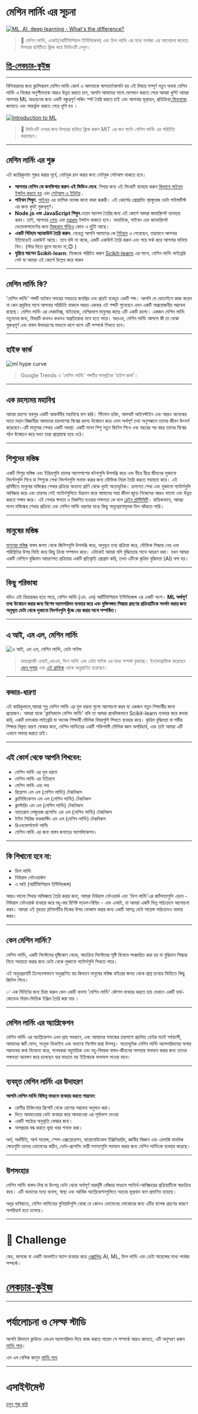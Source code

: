 # মেশিন লার্নিং এর সূচনা 
<!--
Watch the video, then take the pre-lesson quiz
-->

[![ML, AI, deep learning - What's the difference?](https://img.youtube.com/vi/lTd9RSxS9ZE/0.jpg)](https://youtu.be/lTd9RSxS9ZE "ML, AI, deep learning - What's the difference?")

> 🎥 মেশিন লার্নিং, এআই(আর্টিফিশিয়াল ইন্টিলিজেন্স) এবং ডিপ লার্নিং এর মধ্যে পার্থক্য এর আলোচনা জানতে উপরের ছবিটিতে ক্লিক করে ভিডিওটি দেখুন। 

## [প্রি-লেকচার-কুইজ](https://gentle-hill-034defd0f.1.azurestaticapps.net/quiz/1/)

---
বিগিনারদের জন্য ক্লাসিক্যাল মেশিন লার্নিং কোর্স এ আপনাকে স্বাগতম!আপনি হয় এই বিষয়ে সম্পূর্ণ নতুন অথবা মেশিন লার্নিং এ নিজের অনুশীলনকে আরও উন্নত করতে চান, আপনি আমাদের সাথে যোগদান করতে পেরে আমরা খুশি! আমরা আপনার ML অধ্যয়নের জন্য একটি বন্ধুত্বপূর্ণ লঞ্চিং স্পট তৈরি করতে চাই এবং আপনার মূল্যায়ন, প্রতিক্রিয়া,[ফিডব্যাক](https://github.com/microsoft/ML-For-Beginners/discussions). জানাতে এবং অন্তর্ভুক্ত করতে পেরে খুশি হব । 


[![Introduction to ML](https://img.youtube.com/vi/h0e2HAPTGF4/0.jpg)](https://youtu.be/h0e2HAPTGF4 "Introduction to ML")


> 🎥 ভিডিওটি দেখার জন্য উপরের ছবিতে ক্লিক করুন
MIT এর জন গাটেং মেশিন লার্নিং এর পরিচিতি করাচ্ছেন। 

---
## মেশিন লার্নিং এর শুরু 

এই ক্যারিকুলাম শুরুর করার পূর্বে, নোটবুক রান করার জন্য নোটবুক সেটআপ থাকতে হবে। 


- **আপনার মেশিন কে কনফিগার করুন এই ভিডিও দেখে**. শিখার জন্য এই লিংকটি ব্যবহার করুন [কিভাবে পাইথন ইন্সটল করতে হয়](https://youtu.be/CXZYvNRIAKM) এবং [সেটআপ এ ইডিটর](https://youtu.be/EU8eayHWoZg) .
- **পাইথন শিখুন**. [পাইথন](https://docs.microsoft.com/learn/paths/python-language/?WT.mc_id=academic-15963-cxa) এর ব্যাসিক নলেজ জানা থাকা জরুরী। এই কোর্সের প্রোগ্রামিং ল্যাঙ্গুয়েজ ডেটা সাইন্সটিস্ট এর জন্য খুবই গুরুত্বপূর্ণ। 
- **Node.js এবং JavaScript শিখুন**.ওয়েব অ্যাপস তৈরির জন্য এই কোর্সে আমরা জাবাস্ক্রিপট ব্যাবহার করব। তাই, আপনার [নোড](https://nodejs.org) এবং [npm](https://www.npmjs.com/) ইন্সটল থাকতে হবে। অন্যদিকে, পাইথন এবং জাভাস্ক্রিপট ডেভেলাপমেন্টের জন্য [ভিজুয়াল স্টুডিও](https://code.visualstudio.com/) কোড এ দুটুই আছে। 
- **একটি গিটহাব অ্যাকাউন্ট তৈরি করুন**. যেহেতু আপনি আমাদের কে [গিটহাব](https://github.com) এ পেয়েছেন, তারমানে আপনার ইতিমধ্যেই একাউন্ট আছে। তবে যদি না থাকে, একটি একাউন্ট তৈরি করুন এবং পরে ফর্ক করে আপনার বানিয়ে নিন। (স্টার দিতে ভুলে যাবেন না,😊 )
- **ঘুরিয়ে আসেন Scikit-learn**. নিজেকে পরিচিত করুন [Scikit-learn](https://scikit-learn.org/stable/user_guide.html) এর সাথে, মেশিন লার্নিং লাইব্রেরি সেট যা আমরা এই কোর্সে উল্লেখ করে থাকব

---
## মেশিন লার্নিং কি?
'মেশিন লার্নিং' শব্দটি বর্তমান সময়ের সবচেয়ে জনপ্রিয় এবং প্রায়ই ব্যবহৃত একটি শব্দ। আপনি যে ডোমেইনে কাজ করেন না কেন প্রযুক্তির সাথে আপনার পরিচিতি থাকলে অন্তত একবার এই শব্দটি শুনেছেন এমন একটি অপ্রয়োজনীয় সম্ভাবনা রয়েছে। মেশিন লার্নিং এর মেকানিক্স, যাইহোক, বেশিরভাগ মানুষের কাছে  এটি একটি রহস্য। একজন মেশিন লার্নিং নতুনদের জন্য, বিষয়টি কখনও কখনও অপ্রতিরোধ্য মনে হতে পারে। অতএব, মেশিন লার্নিং আসলে কী তা বোঝা গুরুত্বপূর্ণ এবং বাস্তব উদাহরণের মাধ্যমে ধাপে ধাপে এটি সম্পর্কে শিখতে হবে।

---
## হাইফ কার্ভ

![ml hype curve](../images/hype.png)

> Google Trends এ 'মেশিন লার্নিং' শব্দটির সাম্প্রতিক 'হাইপ কার্ভ'।

---
## এক রহস্যময় মহাবিশ্ব

আমরা রহস্যে ভরপুর একটি আকর্ষনীয় মহাবিশ্বে বাস করি। স্টিফেন হকিং, আলবার্ট আইনস্টাইন এবং আরও অনেকের মতো মহান বিজ্ঞানীরা আমাদের চারপাশের বিশ্বের রহস্য উন্মোচন করে এমন অর্থপূর্ণ তথ্য অনুসন্ধানে তাদের জীবন উৎসর্গ করেছেন।এটি মানুষের শেখার একটি অবস্থা: একটি মানব শিশু নতুন জিনিস শিখে এবং বছরের পর বছর তাদের বিশ্বের গঠন উন্মোচন করে যখন তারা প্রাপ্তবয়স্ক হয়ে ওঠে।

---

## শিশুদের মস্তিষ্ক 
একটি শিশুর মস্তিষ্ক এবং ইন্দ্রিয়গুলি তাদের আশেপাশের ঘটনাগুলি উপলব্ধি করে এবং ধীরে ধীরে জীবনের লুকানো নিদর্শনগুলি শিখে যা শিশুকে শেখা নিদর্শনগুলি সনাক্ত করার জন্য যৌক্তিক নিয়ম তৈরি করতে সহায়তা করে। এই প্রথিবীতে মানুষের মস্তিষ্কের শেখার প্রক্রিয়া অন্যান্য প্রাণি থেকে খুবই অত্যাধুনিক। ক্রমাগত শেখা এবং লুকানো প্যাটার্নগুলি আবিষ্কার করে এবং তারপর সেই প্যাটার্নগুলিতে উদ্ভাবন করে আমাদের সারা জীবন জুড়ে নিজেদের আরও ভালো এবং উন্নত করতে সক্ষম করে। এই শেখার ক্ষমতা ও বিকশিত হওয়ার সক্ষমতা কে বলে [ব্রেইন প্লাস্টিসিটি](https://www.simplypsychology.org/brain-plasticity.html)। বাহ্যিকভাবে, আমরা মানব মস্তিষ্কের শেখার প্রক্রিয়া এবং মেশিন লার্নিং ধারণার মধ্যে কিছু অনুপ্রেরণামূলক মিল আঁকতে পারি।

---
## মানুষের মস্তিষ্ক

[মানুষের মস্তিষ্ক]((https://www.livescience.com/29365-human-brain.html)) বাস্তব জগত থেকে জিনিসগুলি উপলব্ধি করে, অনুভূত তথ্য প্রক্রিয়া করে, যৌক্তিক সিদ্ধান্ত নেয় এবং পরিস্থিতির উপর ভিত্তি করে কিছু ক্রিয়া সম্পাদন করে। এটাকেই আমরা বলি বুদ্ধিমত্তার সাথে আচরণ করা। যখন আমরা একটি মেশিনে বুদ্ধিমান আচরণগত প্রক্রিয়ার একটি প্রতিকৃতি প্রোগ্রাম করি, তখন এটিকে কৃত্রিম বুদ্ধিমত্তা (AI) বলা হয়।

---
## কিছু পরিভাষা

যদিও এটা বিভ্রান্তকর হতে পারে, মেশিন লার্নিং (এম. এল) আর্টিফিশিয়াল ইন্টিলিজেন্স এর একটি অংশ। **ML অর্থপূর্ণ তথ্য উন্মোচন করার জন্য বিশেষ অ্যালগরিদম ব্যবহার করে এবং যুক্তিসঙ্গত সিদ্ধান্ত গ্রহণের প্রক্রিয়াটিকে সমর্থন করার জন্য অনুভূত ডেটা থেকে লুকানো নিদর্শনগুলি খুঁজে বের করার সাথে সম্পর্কিত।**

---
## এ আই, এম এল, মেশিন লার্নিং

![এ আই, এম এল, মেশিন লার্নিং, ডেটা সাইন্স](../images/ai-ml-ds.png)

> ডায়াগ্রামটি এআই,এমএল, ডিপ লার্নিং এবং ডেটা সাইন্স এর মধ্যে সম্পর্ক বুঝাচ্ছে। ইনফোগ্রাফিক করেছেন [জেন লুপার](https://twitter.com/jenlooper) এবং [এই গ্রাফিক](https://softwareengineering.stackexchange.com/questions/366996/distinction-between-ai-ml-neural-networks-deep-learning-and-data-mining) থেকে অনুপ্রাণিত হয়েছেন। 

---
## কভার-ধারণা 

এই কারিকুলামে,আমরা শুধু মেশিন লার্নিং এর মুল ধারনা গুলো আলোচনা করব যা একজন নতুন শিক্ষার্থীর জানা প্রয়োজন। আমরা যাকে 'ক্লাসিক্যাল মেশিন লার্নিং' বলি তা আমরা প্রাথমিকভাবে Scikit-learn ব্যবহার করে কভার করি, একটি চমৎকার লাইব্রেরি যা অনেক শিক্ষার্থী মৌলিক বিষয়গুলি শিখতে ব্যবহার করে। কৃত্রিম বুদ্ধিমত্তা বা গভীর শিক্ষার বিস্তৃত ধারণা বোঝার জন্য, মেশিন লার্নিংয়ের একটি শক্তিশালী মৌলিক জ্ঞান অপরিহার্য, এবং তাই আমরা এটি এখানে অফার করতে চাই।

---
## এই কোর্স থেকে আপনি শিখবেন: 

- মেশিন লার্নিং এর মুল ধারণা
- মেশিন লার্নিং এর ইতিহাস
- মেশিন লার্নিং এবং ভয়
- রিগ্রেশন এম এল (মেশিন লার্নিং) টেকনিকস
- ক্লাসিফিকেশন এম এল (মেশিন লার্নিং) টেকনিকস
- ক্লাস্টারিং এম এল (মেশিন লার্নিং) টেকনিকস
- ন্যাচেরাল লেঙ্গুয়েজ প্রসেসিং এম এল (মেশিন লার্নিং) টেকনিকস
- টাইম সিরিজ ফরকাস্টিং এম এল (মেশিন লার্নিং) টেকনিকস
- রিএনফোর্সমেন্ট লার্নিং
- মেশিন লার্নিং এর জন্য বাস্তব জগতের অ্যাপলিকেশন। 

---
## কি শিখানো হবে না:

- ডিপ লার্নিং
- নিউরাল নেটওয়ার্কস
- এ আই (আর্টিফিশিয়াল ইন্টিলিজেন্স)


আরও ভালো শিখার অভিজ্ঞতা তৈরি করার জন্য, আমরা নিউরাল নেটওয়ার্ক এবং 'ডিপ লার্নিং'এর জটিলতাগুলি এড়াব - নিউরাল নেটওয়ার্ক ব্যবহার করে বহু-স্তর বিশিষ্ট মডেল-বিল্ডিং - এবং এআই, যা আমরা একটি ভিন্ন পাঠ্যক্রমে আলোচনা করব। আমরা এই বৃহত্তর প্লাটফর্মটির দিকের উপর ফোকাস করার জন্য একটি আসন্ন ডেটা সায়েন্স পাঠ্যক্রমও অফার করব।

---
## কেন মেশিন লার্নিং? 

মেশিন লার্নিং, একটি সিস্টেমের দৃষ্টিকোণ থেকে, স্বয়ংক্রিয় সিস্টেমের সৃষ্টি হিসাবে সংজ্ঞায়িত করা হয় যা বুদ্ধিমান সিদ্ধান্ত নিতে সহায়তা করার জন্য ডেটা থেকে লুকানো প্যাটার্নগুলি শিখতে পারে।

এই অনুপ্রেরণাটি ঢিলেঢালাভাবে অনুপ্রাণিত হয় কিভাবে মানুষের মস্তিষ্ক বাইরের জগত থেকে প্রাপ্ত তথ্যের ভিত্তিতে কিছু জিনিস শিখে।

✅ এক মিনিটের জন্য চিন্তা করুন কেন একটি ব্যবসা ’মেশিন লার্নিং’ কৌশল ব্যবহার করতে চায় যেখানে একটি হার্ড-কোডেড নিয়ম-ভিত্তিক ইঞ্জিন তৈরি করা যায় । 

---
## মেশিন লার্নিং এর অ্যাপ্লিকেশন

মেশিন লার্নিং এর অ্যাপ্লিকেশন এখন প্রায় সবখানে, এবং আমাদের সমাজের চারপাশে প্রচলিত ডেটার মতই সর্বব্যাপী, আমাদের স্মার্ট ফোন, সংযুক্ত ডিভাইস এবং অন্যান্য সিস্টেম দ্বারা উত্পন্ন। অত্যাধুনিক মেশিন লার্নিং অ্যালগরিদমের অপার সম্ভাবনার কথা বিবেচনা করে, গবেষকরা বহুমাত্রিক এবং বহু-বিষয়ক বাস্তব-জীবনের সমস্যার সমাধান করার জন্য তাদের সক্ষমতা অন্বেষণ করে চলেছেন যার মাধ্যমে বড় ইতিবাচক ফলাফল পাওয়া যাবে।

---
## ব্যবহৃত মেশিন লার্নিং এর উদাহরণ

**আপনি মেশিন লার্নিং বিভিন্ন মাধ্যমে ব্যবহার করতে পারবেন**:

- রোগীর চিকিৎসার রিপোর্ট থেকে রোগের সম্ভাবনা অনুমান করা।
- দিতে আবহাওয়ার ডেটা ব্যবহার করে আবহাওয়া এর পূর্বাভাস দেওয়া
- একটি পাঠ্যের অনুভূতি বোঝার জন্য।
- অপপ্রচার বন্ধ করতে ভুয়া খবর শনাক্ত করা।

অর্থ, অর্থনীতি, আর্থ সায়েন্স, স্পেস এক্সপ্লোরেশন, বায়োমেডিকেল ইঞ্জিনিয়ারিং, জ্ঞানীয় বিজ্ঞান এবং এমনকি মানবিক ক্ষেত্রগুলি তাদের ডোমেনের কঠিন, ডেটা-প্রসেসিং ভারী সমস্যাগুলি সমাধান করার জন্য মেশিন লার্নিংকে ব্যবহার করেছে।

---
## উপসংহার

মেশিন লার্নিং বাস্তব-বিশ্ব বা উৎপন্ন ডেটা থেকে অর্থপূর্ণ অন্তর্দৃষ্টি খোঁজার মাধ্যমে প্যাটার্ন-আবিষ্কারের প্রক্রিয়াটিকে স্বয়ংক্রিয় করে। এটি অন্যদের মধ্যে ব্যবসা, স্বাস্থ্য এবং আর্থিক অ্যাপ্লিকেশনগুলিতে অত্যন্ত মূল্যবান বলে প্রমাণিত হয়েছে।

অদূর ভবিষ্যতে, মেশিন লার্নিংয়ের বুনিয়াদিগুলি বোঝা যে কোনও ডোমেনের লোকেদের জন্য এটির ব্যাপক গ্রহণের কারণে অপরিহার্য হতে চলেছে। 

---
# 🚀 Challenge

স্কেচ, কাগজে বা একটি অনলাইন অ্যাপ ব্যবহার করে [এক্সালিড্র](https://excalidraw.com/) AI, ML, ডিপ লার্নিং এবং ডেটা সায়েন্সের মধ্যে পার্থক্য সম্পর্কে।  

# [লেকচার-কুইজ](https://gentle-hill-034defd0f.1.azurestaticapps.net/quiz/2/)

---
# পর্যালোচনা ও সেল্ফ স্টাডি

আপনি কিভাবে ক্লাউডে এমএল অ্যালগরিদম দিয়ে কাজ করতে পারেন সে সম্পর্কে আরও জানতে, এটি অনুসরণ করুন [লার্নিং পাথ](https://docs.microsoft.com/learn/paths/create-no-code-predictive-models-azure-machine-learning/?WT.mc_id=academic-15963-cxa)। 

এম এল বেসিক জানুন [লার্নিং পাথ](https://docs.microsoft.com/learn/modules/introduction-to-machine-learning/?WT.mc_id=academic-15963-cxa)

---
# এসাইন্টমেন্ট

[চলুন শুরু করি](assignment.md)